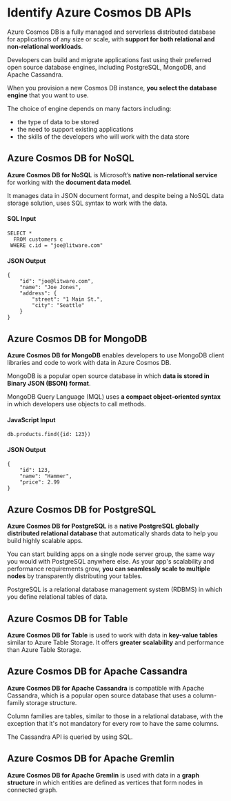 # Identify Azure Cosmos DB APIs

Azure Cosmos DB is a fully managed and serverless distributed database for applications of any size or scale, with **support for both relational and non-relational workloads**. 

Developers can build and migrate applications fast using their preferred open source database engines, including PostgreSQL, MongoDB, and Apache Cassandra. 

When you provision a new Cosmos DB instance, **you select the database engine** that you want to use. 

The choice of engine depends on many factors including:
- the type of data to be stored
- the need to support existing applications
- the skills of the developers who will work with the data store

## Azure Cosmos DB for NoSQL

**Azure Cosmos DB for NoSQL** is Microsoft’s **native non-relational service** for working with the **document data model**. 

It manages data in JSON document format, and despite being a NoSQL data storage solution, uses SQL syntax to work with the data.

#### SQL Input 

    SELECT *
      FROM customers c
     WHERE c.id = "joe@litware.com"

#### JSON Output

    {
        "id": "joe@litware.com",
        "name": "Joe Jones",
        "address": {
            "street": "1 Main St.",
            "city": "Seattle"
        }
    }

## Azure Cosmos DB for MongoDB

**Azure Cosmos DB for MongoDB** enables developers to use MongoDB client libraries and code to work with data in Azure Cosmos DB.

MongoDB is a popular open source database in which **data is stored in Binary JSON (BSON) format**. 

MongoDB Query Language (MQL) uses **a compact object-oriented syntax** in which developers use objects to call methods. 

#### JavaScript Input

    db.products.find({id: 123})

#### JSON Output 

    {
        "id": 123,
        "name": "Hammer",
        "price": 2.99
    }

## Azure Cosmos DB for PostgreSQL

**Azure Cosmos DB for PostgreSQL** is a **native PostgreSQL globally distributed relational database** that automatically shards data to help you build highly scalable apps. 

You can start building apps on a single node server group, the same way you would with PostgreSQL anywhere else. As your app's scalability and performance requirements grow, **you can seamlessly scale to multiple nodes** by transparently distributing your tables. 

PostgreSQL is a relational database management system (RDBMS) in which you define relational tables of data.

## Azure Cosmos DB for Table

**Azure Cosmos DB for Table** is used to work with data in **key-value tables** similar to Azure Table Storage. It offers **greater scalability** and performance than Azure Table Storage. 

## Azure Cosmos DB for Apache Cassandra

**Azure Cosmos DB for Apache Cassandra** is compatible with Apache Cassandra, which is a popular open source database that uses a column-family storage structure. 

Column families are tables, similar to those in a relational database, with the exception that it's not mandatory for every row to have the same columns.

The Cassandra API is queried by using SQL.
## Azure Cosmos DB for Apache Gremlin

**Azure Cosmos DB for Apache Gremlin** is used with data in a **graph structure** in which entities are defined as vertices that form nodes in connected graph.